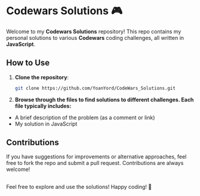 # Codewars Solutions 🎮

Welcome to my **Codewars Solutions** repository! This repo contains my personal solutions to various **Codewars** coding challenges, all written in **JavaScript**.

## How to Use

1. **Clone the repository**:
   ```bash
   git clone https://github.com/YoanYord/CodeWars_Solutions.git

2. **Browse through the files to find solutions to different challenges. Each file typically includes:**
- A brief description of the problem (as a comment or link)
- My solution in JavaScript

## Contributions

If you have suggestions for improvements or alternative approaches, feel free to fork the repo and submit a pull request. Contributions are always welcome!

## 
Feel free to explore and use the solutions! Happy coding! 🎉
